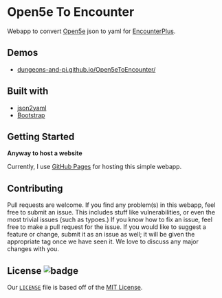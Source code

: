 # Open5e To Encounter

Webapp to convert [Open5e](https://api.open5e.com/) json to yaml for [EncounterPlus](https://apps.apple.com/us/app/encounterplus-for-d-d-5e/id1170693487).

## Demos
* [dungeons-and-pi.github.io/Open5eToEncounter/](https://dungeons-and-pi.github.io/Open5eToEncounter/)

## Built with
* [json2yaml](https://github.com/jeffsu/json2yaml)
* [Bootstrap](https://getbootstrap.com)

## Getting Started

**Anyway to host a website**

Currently, I use [GitHub Pages](https://pages.github.com/) for hosting this simple webapp.

## Contributing

Pull requests are welcome. If you find any problem(s) in this webapp, feel free to submit an issue. This includes stuff like vulnerabilities, or even the most trivial issues (such as typoes.) If you know how to fix an issue, feel free to make a pull request for the issue. If you would like to suggest a feature or change, submit it as an issue as well; it will be given the appropriate tag once we have seen it. We love to discuss any major changes with you.

## License ![badge](https://badgen.net/github/license/pisaucer/boredhtml)

Our [`LICENSE`](LICENSE) file is based off of the [MIT License](https://choosealicense.com/licenses/mit/).
